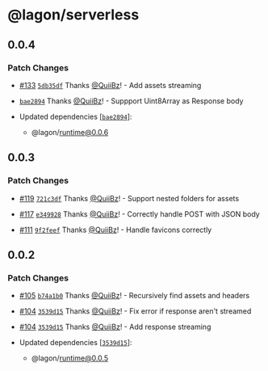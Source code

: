 # @lagon/serverless

## 0.0.4

### Patch Changes

- [#133](https://github.com/lagonapp/lagon/pull/133) [`5db35df`](https://github.com/lagonapp/lagon/commit/5db35df2b71df4c9d3b6c863857d53fc0660dab4) Thanks [@QuiiBz](https://github.com/QuiiBz)! - Add assets streaming

* [`bae2894`](https://github.com/lagonapp/lagon/commit/bae28943ce20abfa48a43ee28690cfc16c1e6751) Thanks [@QuiiBz](https://github.com/QuiiBz)! - Suppport Uint8Array as Response body

* Updated dependencies [[`bae2894`](https://github.com/lagonapp/lagon/commit/bae28943ce20abfa48a43ee28690cfc16c1e6751)]:
  - @lagon/runtime@0.0.6

## 0.0.3

### Patch Changes

- [#119](https://github.com/lagonapp/lagon/pull/119) [`721c3df`](https://github.com/lagonapp/lagon/commit/721c3df51080b9f77363c56766a6d0b2406e1e8b) Thanks [@QuiiBz](https://github.com/QuiiBz)! - Support nested folders for assets

* [#117](https://github.com/lagonapp/lagon/pull/117) [`e349928`](https://github.com/lagonapp/lagon/commit/e3499287b9b560edac1db74a121093184afd162e) Thanks [@QuiiBz](https://github.com/QuiiBz)! - Correctly handle POST with JSON body

- [#111](https://github.com/lagonapp/lagon/pull/111) [`9f2feef`](https://github.com/lagonapp/lagon/commit/9f2feef1d13a286e957f01521589e3e4ae1b8119) Thanks [@QuiiBz](https://github.com/QuiiBz)! - Handle favicons correctly

## 0.0.2

### Patch Changes

- [#105](https://github.com/lagonapp/lagon/pull/105) [`b74a1b0`](https://github.com/lagonapp/lagon/commit/b74a1b03b7f0555d32a4e310fec2f2d0f5372b08) Thanks [@QuiiBz](https://github.com/QuiiBz)! - Recursively find assets and headers

* [#104](https://github.com/lagonapp/lagon/pull/104) [`3539d15`](https://github.com/lagonapp/lagon/commit/3539d151ef1347a3809cb3ee061b7ff5fcb01250) Thanks [@QuiiBz](https://github.com/QuiiBz)! - Fix error if response aren't streamed

- [#104](https://github.com/lagonapp/lagon/pull/104) [`3539d15`](https://github.com/lagonapp/lagon/commit/3539d151ef1347a3809cb3ee061b7ff5fcb01250) Thanks [@QuiiBz](https://github.com/QuiiBz)! - Add response streaming

- Updated dependencies [[`3539d15`](https://github.com/lagonapp/lagon/commit/3539d151ef1347a3809cb3ee061b7ff5fcb01250)]:
  - @lagon/runtime@0.0.5
